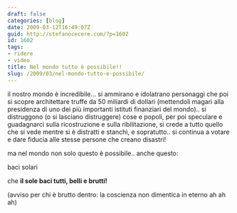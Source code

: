 ```yaml
---
draft: false
categories: [blog]
date: 2009-03-12T16:49:07Z
guid: http://stefanocecere.com/?p=1602
id: 1602
tags:
- ridere
- video
title: Nel mondo tutto è possibile!!
slug: /2009/03/nel-mondo-tutto-e-possibile/
---
```


il nostro mondo è incredibile… si ammirano e idolatrano personaggi che poi si scopre architettare truffe da 50 miliardi di dollari (mettendoli magari alla presidenza di uno dei più importanti istituti finanziari del mondo).. si distruggono (o si lasciano distruggere) cose e popoli, per poi speculare e guadagnarci sulla ricostruzione e sulla ribilitazione, si crede a tutto quello che si vede mentre si è distratti e stanchi, e sopratutto.. si continua a votare e dare fiducia alle stesse persone che creano disastri!

ma nel mondo non solo questo è possibile.. anche questo:

baci solari
  
che **il sole baci tutti, belli e brutti!**
  
(avviso per chi è brutto dentro: la coscienza non dimentica in eterno ah ah ah)